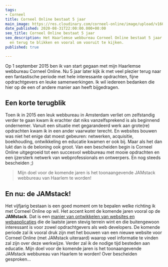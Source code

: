```yaml
---
tags:
- Corneel
title: Corneel Online bestaat 5 jaar
main_image: https://res.cloudinary.com/corneel-online/image/upload/v1603281088/corneel/corneel-party_z5ovhz.jpg
date_published: 2020-08-31T22:00:00.000+00:00
seo_title: Corneel Online bestaat 5 jaar
seo_description: Het Haarlemse webbureau Corneel Online bestaat 5 jaar. Een mooi moment
  en terug te blikken en vooral om vooruit te kijken.
published: true

---
```

Op 1 september 2015 ben ik van start gegaan met mijn Haarlemse webbureau Corneel Online. Nu 5 jaar later kijk ik met veel plezier terug naar een fantastische periode met hele interessante opdrachten, fijne opdrachtgevers en leuke samenwerkingen. Ik wil iedereen bedanken die hier op de een of andere manier aan heeft bijgedragen.

## Een korte terugblik

Toen ik in 2015 een leuk webbureau in Amsterdam verliet om zelfstandig verder te gaan kwam ik erachter dat niks vanzelfsprekend is als beginnend ondernemer. Vanuit een situatie met gegarandeerd werk aan grote(re) opdrachten kwam ik in een ander vaarwater terecht. En websites bouwen was niet het enige dat moest gebeuren: netwerken, acquisitie, boekhouding, ontwikkeling en educatie kwamen er ook bij. Maar als het dan lukt dan is de beloning ook groot. Van een bescheiden begin is Corneel Online uitgegroeid tot een succesvol webbureau met mooie opdrachten en een ijzersterk netwerk van webprofessionals en ontwerpers. En nog steeds bescheiden ;)

> Mijn doel voor de komende jaren is het toonaangevende JAMstack webbureau van Haarlem te worden!

## En nu: de JAMstack!

Het vijfjarig bestaan is een goed moment om te bepalen welke richting ik met Corneel Online op wil. Het accent komt de komende jaren vooral op de **JAMstack**. Dat is een [manier van ontwikkelen van websites en webapplicaties](https://www.netlify.com/jamstack/) die de laatste jaren stevig terrein wint en die buitengewoon interessant is voor zowel opdrachtgevers als web developers. De komende periode zal ik vooral druk zijn met het bouwen van een nieuwe website voor Corneel Online (met JAMstack uiteraard) waarop veel informatie te vinden zal zijn over deze werkwijze. Verder zal ik de nodige tijd besteden aan educatie. Mijn doel voor de komende jaren is het toonaangevende JAMstack webbureau van Haarlem te worden! Over bescheiden gesproken...